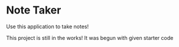# Note Taker

Use this application to take notes!

This project is still in the works! It was begun with given starter code
